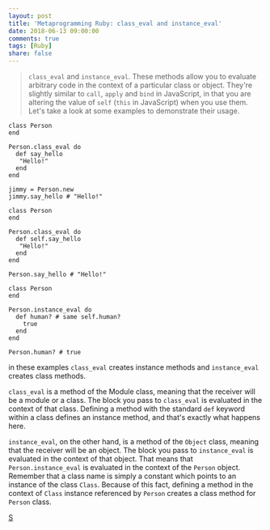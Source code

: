 ```yaml
---
layout: post
title: 'Metaprogramming Ruby: class_eval and instance_eval'
date: 2018-06-13 09:00:00
comments: true
tags: [Ruby]
share: false
---
```

> `class_eval` and `instance_eval`. These methods allow you to evaluate arbitrary code in the context of a particular class or object. They're slightly similar to `call`, `apply` and `bind` in JavaScript, in that you are altering the value of `self` (`this` in JavaScript) when you use them. Let's take a look at some examples to demonstrate their usage.

```
class Person
end

Person.class_eval do
  def say_hello
   "Hello!"
  end
end

jimmy = Person.new
jimmy.say_hello # "Hello!"
```

```
class Person
end

Person.class_eval do
  def self.say_hello
   "Hello!"
  end
end

Person.say_hello # "Hello!"
```

```
class Person
end

Person.instance_eval do
  def human? # same self.human?
    true
  end
end

Person.human? # true
```

 in these examples `class_eval` creates instance methods and `instance_eval` creates class methods.

 `class_eval` is a method of the Module class, meaning that the receiver will be a module or a class. The block you pass to `class_eval` is evaluated in the context of that class. Defining a method with the standard `def` keyword within a class defines an instance method, and that's exactly what happens here.

 `instance_eval`, on the other hand, is a method of the `Object` class, meaning that the receiver will be an object. The block you pass to `instance_eval` is evaluated in the context of that object. That means that `Person.instance_eval` is evaluated in the context of the `Person` object. Remember that a class name is simply a constant which points to an instance of the class `Class`. Because of this fact, defining a method in the context of `Class` instance referenced by `Person` creates a class method for `Person` class.

[S](https://www.jimmycuadra.com/posts/metaprogramming-ruby-class-eval-and-instance-eval/)
